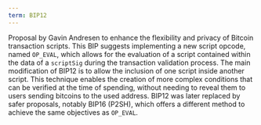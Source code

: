 ```yaml
---
term: BIP12
---
```


Proposal by Gavin Andresen to enhance the flexibility and privacy of Bitcoin transaction scripts. This BIP suggests implementing a new script opcode, named `OP_EVAL`, which allows for the evaluation of a script contained within the data of a `scriptSig` during the transaction validation process. The main modification of BIP12 is to allow the inclusion of one script inside another script. This technique enables the creation of more complex conditions that can be verified at the time of spending, without needing to reveal them to users sending bitcoins to the used address. BIP12 was later replaced by safer proposals, notably BIP16 (P2SH), which offers a different method to achieve the same objectives as `OP_EVAL`.